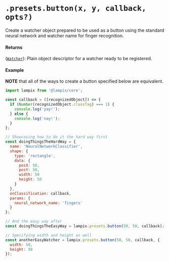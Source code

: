 # `.presets.button(x, y, callback, opts?)`

Create a watcher object prepared to be used as a button using the standard neural network and watcher name for finger recognition.

#### Returns

([`Watcher`](./watcher.md)): Plain object descriptor for a watcher ready to be registered.

#### Example

**NOTE** that all of the ways to create a button specified below are equivalent.

```js
import lampix from '@lampix/core';

const callback = ([recognizedObject]) => {
  if (Number(recognizedObject.classTag) === 1) {
    console.log('yay!');
  } else {
    console.log('nay!');
  }
};

// Showcasing how to do it the hard way first
const doingThingsTheHardWay = {
  name: 'NeuralNetworkClassifier',
  shape: {
    type: 'rectangle',
    data: {
      posX: 50,
      posY: 50,
      width: 50
      height: 50
    }
  },
  onClassification: callback,
  params: {
    neural_network_name: 'fingers'
  }
};

// And the easy way after
const doingThingsTheEasyWay = lampix.presets.button(50, 50, callback);

// Specifying width and height as well
const anotherEasyWatcher = lampix.presets.button(50, 50, callback, {
  width: 50,
  height: 50
});
```
